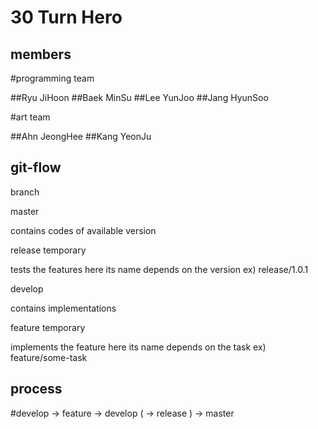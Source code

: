 
30 Turn Hero
============


members
-------

#programming team

##Ryu JiHoon
##Baek MinSu
##Lee YunJoo
##Jang HyunSoo


#art team

##Ahn JeongHee
##Kang YeonJu





git-flow
--------

branch


master


contains codes of available version


release temporary


tests the features here
its name depends on the version
ex) release/1.0.1


develop


contains implementations


feature temporary


implements the feature here
its name depends on the task
ex) feature/some-task




process
-------

#develop -> feature -> develop ( -> release ) -> master